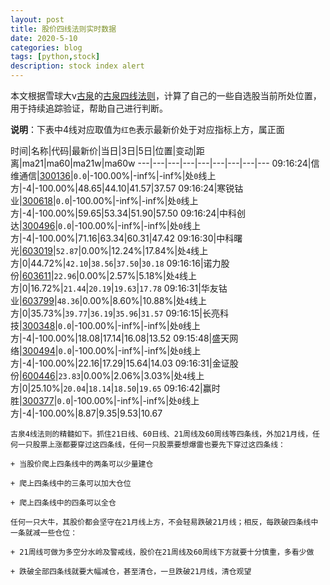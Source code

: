 ```yaml
---
layout: post
title: 股价四线法则实时数据
date: 2020-5-10
categories: blog
tags: [python,stock]
description: stock index alert
---
```



本文根据雪球大v[古泉](https://xueqiu.com/u/7148646888)的[古泉四线法则](https://xueqiu.com/7148646888/130498192)，计算了自己的一些自选股当前所处位置，用于持续追踪验证，帮助自己进行判断。

**说明**：下表中4线对应取值为`红色`表示最新价处于对应指标上方，属正面

时间|名称|代码|最新价|当日|3日|5日|位置|变动|距离|ma21|ma60|ma21w|ma60w
---|---|---|---|---|---|---|---|---
09:16:24|信维通信|[300136](https://xueqiu.com/S/SZ300136)|`0.0`|-100.00%|-inf%|-inf%|处`0`线上方|-4|-100.00%|48.65|44.10|41.57|37.57
09:16:24|寒锐钴业|[300618](https://xueqiu.com/S/SZ300618)|`0.0`|-100.00%|-inf%|-inf%|处`0`线上方|-4|-100.00%|59.65|53.34|51.90|57.50
09:16:24|中科创达|[300496](https://xueqiu.com/S/SZ300496)|`0.0`|-100.00%|-inf%|-inf%|处`0`线上方|-4|-100.00%|71.16|63.34|60.31|47.42
09:16:30|中科曙光|[603019](https://xueqiu.com/S/SH603019)|`52.87`|0.00%|12.24%|17.84%|处`4`线上方|0|44.72%|`42.10`|`38.56`|`37.50`|`30.18`
09:16:16|诺力股份|[603611](https://xueqiu.com/S/SH603611)|`22.96`|0.00%|2.57%|5.18%|处`4`线上方|0|16.72%|`21.44`|`20.19`|`19.63`|`17.78`
09:16:31|华友钴业|[603799](https://xueqiu.com/S/SH603799)|`48.36`|0.00%|8.60%|10.88%|处`4`线上方|0|35.73%|`39.77`|`36.19`|`35.96`|`31.57`
09:16:15|长亮科技|[300348](https://xueqiu.com/S/SZ300348)|`0.0`|-100.00%|-inf%|-inf%|处`0`线上方|-4|-100.00%|18.08|17.14|16.08|13.52
09:15:48|盛天网络|[300494](https://xueqiu.com/S/SZ300494)|`0.0`|-100.00%|-inf%|-inf%|处`0`线上方|-4|-100.00%|22.16|17.29|15.64|14.03
09:16:31|金证股份|[600446](https://xueqiu.com/S/SH600446)|`23.83`|0.00%|2.06%|3.03%|处`4`线上方|0|25.10%|`20.04`|`18.14`|`18.50`|`19.65`
09:16:42|赢时胜|[300377](https://xueqiu.com/S/SZ300377)|`0.0`|-100.00%|-inf%|-inf%|处`0`线上方|-4|-100.00%|8.87|9.35|9.53|10.67

```
古泉4线法则的精髓如下。抓住21日线、60日线、21周线及60周线等四条线，外加21月线，任何一只股票上涨都要穿过这四条线，任何一只股票要想爆雷也要先下穿过这四条线：

+ 当股价爬上四条线中的两条可以少量建仓

+ 爬上四条线中的三条可以加大仓位

+ 爬上四条线中的四条可以全仓

任何一只大牛，其股价都会坚守在21月线上方，不会轻易跌破21月线；相反，每跌破四条线中一条就减一些仓位：

+ 21周线可做为多空分水岭及警戒线，股价在21周线及60周线下方就要十分慎重，多看少做

+ 跌破全部四条线就要大幅减仓，甚至清仓，一旦跌破21月线，清仓观望
```